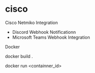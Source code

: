 # cisco

Cisco Netmiko Integration

- Discord Webhook Notificationn
- Microsoft Teams Webhook Integration


Docker

docker build . 

docker run <containner_id>